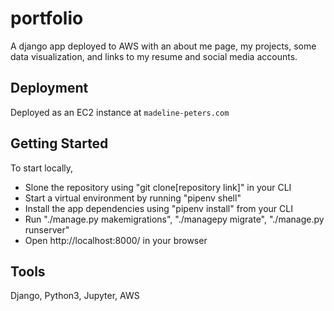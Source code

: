 # portfolio
A django app deployed to AWS with an about me page, my projects, some data visualization, and links to my resume and social media accounts.

## Deployment
Deployed as an EC2 instance at `madeline-peters.com`

## Getting Started
To start locally, 
- Slone the repository using "git clone[repository link]" in your CLI
- Start a virtual environment by running "pipenv shell"
- Install the app dependencies using "pipenv install" from your CLI
- Run "./manage.py makemigrations", "./managepy migrate", "./manage.py runserver"
- Open http://localhost:8000/ in your browser

## Tools
Django, Python3, Jupyter, AWS


